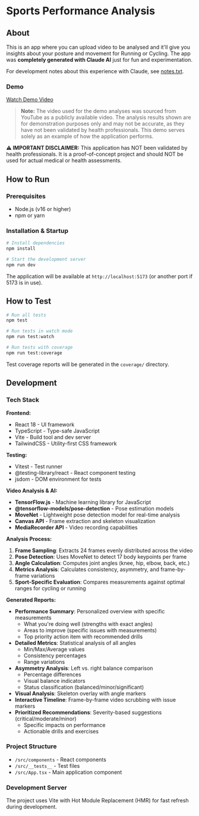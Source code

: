 # Sports Performance Analysis

## About

This is an app where you can upload video to be analysed and it'll give you insights about your posture and movement for Running or Cycling. The app was **completely generated with Claude AI** just for fun and experimentation.

For development notes about this experience with Claude, see [notes.txt](./notes.txt).

### Demo

[Watch Demo Video](./demo.mov)

> **Note:** The video used for the demo analyses was sourced from YouTube as a publicly available video. The analysis results shown are for demonstration purposes only and may not be accurate, as they have not been validated by health professionals. This demo serves solely as an example of how the application performs.

**⚠️ IMPORTANT DISCLAIMER:** This application has NOT been validated by health professionals. It is a proof-of-concept project and should NOT be used for actual medical or health assessments.

## How to Run

### Prerequisites
- Node.js (v16 or higher)
- npm or yarn

### Installation & Startup
```bash
# Install dependencies
npm install

# Start the development server
npm run dev
```

The application will be available at `http://localhost:5173` (or another port if 5173 is in use).

## How to Test

```bash
# Run all tests
npm test

# Run tests in watch mode
npm run test:watch

# Run tests with coverage
npm run test:coverage
```

Test coverage reports will be generated in the `coverage/` directory.

## Development

### Tech Stack

**Frontend:**
- React 18 - UI framework
- TypeScript - Type-safe JavaScript
- Vite - Build tool and dev server
- TailwindCSS - Utility-first CSS framework

**Testing:**
- Vitest - Test runner
- @testing-library/react - React component testing
- jsdom - DOM environment for tests

**Video Analysis & AI:**
- **TensorFlow.js** - Machine learning library for JavaScript
- **@tensorflow-models/pose-detection** - Pose estimation models
- **MoveNet** - Lightweight pose detection model for real-time analysis
- **Canvas API** - Frame extraction and skeleton visualization
- **MediaRecorder API** - Video recording capabilities

**Analysis Process:**
1. **Frame Sampling**: Extracts 24 frames evenly distributed across the video
2. **Pose Detection**: Uses MoveNet to detect 17 body keypoints per frame
3. **Angle Calculation**: Computes joint angles (knee, hip, elbow, back, etc.)
4. **Metrics Analysis**: Calculates consistency, asymmetry, and frame-by-frame variations
5. **Sport-Specific Evaluation**: Compares measurements against optimal ranges for cycling or running

**Generated Reports:**
- **Performance Summary**: Personalized overview with specific measurements
  - What you're doing well (strengths with exact angles)
  - Areas to improve (specific issues with measurements)
  - Top priority action item with recommended drills
- **Detailed Metrics**: Statistical analysis of all angles
  - Min/Max/Average values
  - Consistency percentages
  - Range variations
- **Asymmetry Analysis**: Left vs. right balance comparison
  - Percentage differences
  - Visual balance indicators
  - Status classification (balanced/minor/significant)
- **Visual Analysis**: Skeleton overlay with angle markers
- **Interactive Timeline**: Frame-by-frame video scrubbing with issue markers
- **Prioritized Recommendations**: Severity-based suggestions (critical/moderate/minor)
  - Specific impacts on performance
  - Actionable drills and exercises

### Project Structure
- `/src/components` - React components
- `/src/__tests__` - Test files
- `/src/App.tsx` - Main application component

### Development Server
The project uses Vite with Hot Module Replacement (HMR) for fast refresh during development.
